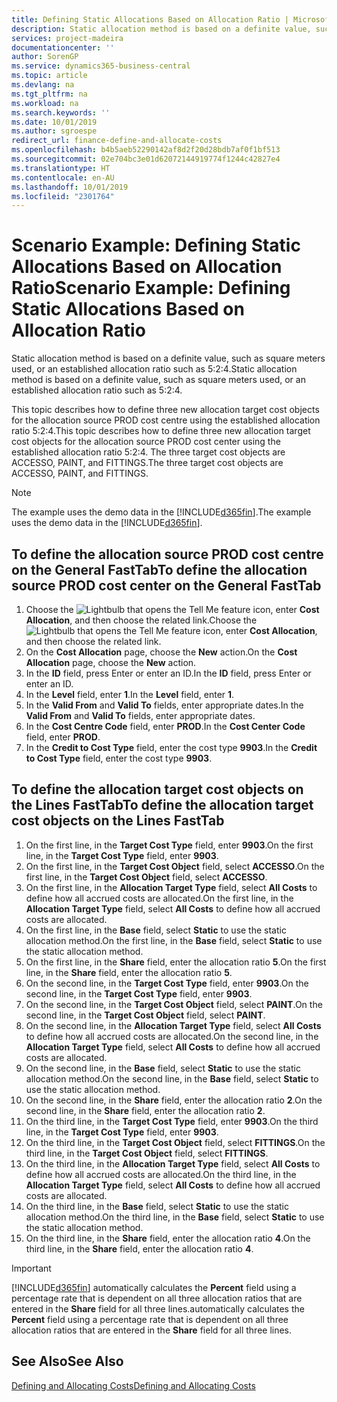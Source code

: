 ```yaml
---
title: Defining Static Allocations Based on Allocation Ratio | Microsoft Docs
description: Static allocation method is based on a definite value, such as square meters used, or an established allocation ratio such as 5:2:4.
services: project-madeira
documentationcenter: ''
author: SorenGP
ms.service: dynamics365-business-central
ms.topic: article
ms.devlang: na
ms.tgt_pltfrm: na
ms.workload: na
ms.search.keywords: ''
ms.date: 10/01/2019
ms.author: sgroespe
redirect_url: finance-define-and-allocate-costs
ms.openlocfilehash: b4b5aeb52290142af8d2f20d28bdb7af0f1bf513
ms.sourcegitcommit: 02e704bc3e01d62072144919774f1244c42827e4
ms.translationtype: HT
ms.contentlocale: en-AU
ms.lasthandoff: 10/01/2019
ms.locfileid: "2301764"
---
```

# <a name="scenario-example-defining-static-allocations-based-on-allocation-ratio"></a><span data-ttu-id="76b14-103">Scenario Example: Defining Static Allocations Based on Allocation Ratio</span><span class="sxs-lookup"><span data-stu-id="76b14-103">Scenario Example: Defining Static Allocations Based on Allocation Ratio</span></span>
<span data-ttu-id="76b14-104">Static allocation method is based on a definite value, such as square meters used, or an established allocation ratio such as 5:2:4.</span><span class="sxs-lookup"><span data-stu-id="76b14-104">Static allocation method is based on a definite value, such as square meters used, or an established allocation ratio such as 5:2:4.</span></span>  

<span data-ttu-id="76b14-105">This topic describes how to define three new allocation target cost objects for the allocation source PROD cost centre using the established allocation ratio 5:2:4.</span><span class="sxs-lookup"><span data-stu-id="76b14-105">This topic describes how to define three new allocation target cost objects for the allocation source PROD cost center using the established allocation ratio 5:2:4.</span></span> <span data-ttu-id="76b14-106">The three target cost objects are ACCESSO, PAINT, and FITTINGS.</span><span class="sxs-lookup"><span data-stu-id="76b14-106">The three target cost objects are ACCESSO, PAINT, and FITTINGS.</span></span>  

> [!NOTE]  
>  <span data-ttu-id="76b14-107">The example uses the demo data in the [!INCLUDE[d365fin](includes/d365fin_md.md)].</span><span class="sxs-lookup"><span data-stu-id="76b14-107">The example uses the demo data in the [!INCLUDE[d365fin](includes/d365fin_md.md)].</span></span>  

## <a name="to-define-the-allocation-source-prod-cost-center-on-the-general-fasttab"></a><span data-ttu-id="76b14-108">To define the allocation source PROD cost centre on the General FastTab</span><span class="sxs-lookup"><span data-stu-id="76b14-108">To define the allocation source PROD cost center on the General FastTab</span></span>  

1.  <span data-ttu-id="76b14-109">Choose the ![Lightbulb that opens the Tell Me feature](media/ui-search/search_small.png "Tell me what you want to do") icon, enter **Cost Allocation**, and then choose the related link.</span><span class="sxs-lookup"><span data-stu-id="76b14-109">Choose the ![Lightbulb that opens the Tell Me feature](media/ui-search/search_small.png "Tell me what you want to do") icon, enter **Cost Allocation**, and then choose the related link.</span></span>  
2.  <span data-ttu-id="76b14-110">On the **Cost Allocation** page, choose the **New** action.</span><span class="sxs-lookup"><span data-stu-id="76b14-110">On the **Cost Allocation** page, choose the **New** action.</span></span>  
3.  <span data-ttu-id="76b14-111">In the **ID** field, press Enter or enter an ID.</span><span class="sxs-lookup"><span data-stu-id="76b14-111">In the **ID** field, press Enter or enter an ID.</span></span>  
4.  <span data-ttu-id="76b14-112">In the **Level** field, enter **1**.</span><span class="sxs-lookup"><span data-stu-id="76b14-112">In the **Level** field, enter **1**.</span></span>  
5.  <span data-ttu-id="76b14-113">In the **Valid From** and **Valid To** fields, enter appropriate dates.</span><span class="sxs-lookup"><span data-stu-id="76b14-113">In the **Valid From** and **Valid To** fields, enter appropriate dates.</span></span>  
6.  <span data-ttu-id="76b14-114">In the **Cost Centre Code** field, enter **PROD**.</span><span class="sxs-lookup"><span data-stu-id="76b14-114">In the **Cost Center Code** field, enter **PROD**.</span></span>  
7.  <span data-ttu-id="76b14-115">In the **Credit to Cost Type** field, enter the cost type **9903**.</span><span class="sxs-lookup"><span data-stu-id="76b14-115">In the **Credit to Cost Type** field, enter the cost type **9903**.</span></span>  

## <a name="to-define-the-allocation-target-cost-objects-on-the-lines-fasttab"></a><span data-ttu-id="76b14-116">To define the allocation target cost objects on the Lines FastTab</span><span class="sxs-lookup"><span data-stu-id="76b14-116">To define the allocation target cost objects on the Lines FastTab</span></span>  

1.  <span data-ttu-id="76b14-117">On the first line, in the **Target Cost Type** field, enter **9903**.</span><span class="sxs-lookup"><span data-stu-id="76b14-117">On the first line, in the **Target Cost Type** field, enter **9903**.</span></span>  
2.  <span data-ttu-id="76b14-118">On the first line, in the **Target Cost Object** field, select **ACCESSO**.</span><span class="sxs-lookup"><span data-stu-id="76b14-118">On the first line, in the **Target Cost Object** field, select **ACCESSO**.</span></span>  
3.  <span data-ttu-id="76b14-119">On the first line, in the **Allocation Target Type** field, select **All Costs** to define how all accrued costs are allocated.</span><span class="sxs-lookup"><span data-stu-id="76b14-119">On the first line, in the **Allocation Target Type** field, select **All Costs** to define how all accrued costs are allocated.</span></span>  
4.  <span data-ttu-id="76b14-120">On the first line, in the **Base** field, select **Static** to use the static allocation method.</span><span class="sxs-lookup"><span data-stu-id="76b14-120">On the first line, in the **Base** field, select **Static** to use the static allocation method.</span></span>  
5.  <span data-ttu-id="76b14-121">On the first line, in the **Share** field, enter the allocation ratio **5**.</span><span class="sxs-lookup"><span data-stu-id="76b14-121">On the first line, in the **Share** field, enter the allocation ratio **5**.</span></span>  
6.  <span data-ttu-id="76b14-122">On the second line, in the **Target Cost Type** field, enter **9903**.</span><span class="sxs-lookup"><span data-stu-id="76b14-122">On the second line, in the **Target Cost Type** field, enter **9903**.</span></span>  
7.  <span data-ttu-id="76b14-123">On the second line, in the **Target Cost Object** field, select **PAINT**.</span><span class="sxs-lookup"><span data-stu-id="76b14-123">On the second line, in the **Target Cost Object** field, select **PAINT**.</span></span>  
8.  <span data-ttu-id="76b14-124">On the second line, in the **Allocation Target Type** field, select **All Costs** to define how all accrued costs are allocated.</span><span class="sxs-lookup"><span data-stu-id="76b14-124">On the second line, in the **Allocation Target Type** field, select **All Costs** to define how all accrued costs are allocated.</span></span>  
9. <span data-ttu-id="76b14-125">On the second line, in the **Base** field, select **Static** to use the static allocation method.</span><span class="sxs-lookup"><span data-stu-id="76b14-125">On the second line, in the **Base** field, select **Static** to use the static allocation method.</span></span>  
10. <span data-ttu-id="76b14-126">On the second line, in the **Share** field, enter the allocation ratio **2**.</span><span class="sxs-lookup"><span data-stu-id="76b14-126">On the second line, in the **Share** field, enter the allocation ratio **2**.</span></span>  
11. <span data-ttu-id="76b14-127">On the third line, in the **Target Cost Type** field, enter **9903**.</span><span class="sxs-lookup"><span data-stu-id="76b14-127">On the third line, in the **Target Cost Type** field, enter **9903**.</span></span>  
12. <span data-ttu-id="76b14-128">On the third line, in the **Target Cost Object** field, select **FITTINGS**.</span><span class="sxs-lookup"><span data-stu-id="76b14-128">On the third line, in the **Target Cost Object** field, select **FITTINGS**.</span></span>  
13. <span data-ttu-id="76b14-129">On the third line, in the **Allocation Target Type** field, select **All Costs** to define how all accrued costs are allocated.</span><span class="sxs-lookup"><span data-stu-id="76b14-129">On the third line, in the **Allocation Target Type** field, select **All Costs** to define how all accrued costs are allocated.</span></span>  
14. <span data-ttu-id="76b14-130">On the third line, in the **Base** field, select **Static** to use the static allocation method.</span><span class="sxs-lookup"><span data-stu-id="76b14-130">On the third line, in the **Base** field, select **Static** to use the static allocation method.</span></span>  
15. <span data-ttu-id="76b14-131">On the third line, in the **Share** field, enter the allocation ratio **4**.</span><span class="sxs-lookup"><span data-stu-id="76b14-131">On the third line, in the **Share** field, enter the allocation ratio **4**.</span></span>  

> [!IMPORTANT]  
>  [!INCLUDE[d365fin](includes/d365fin_md.md)] <span data-ttu-id="76b14-132">automatically calculates the **Percent** field using a percentage rate that is dependent on all three allocation ratios that are entered in the **Share** field for all three lines.</span><span class="sxs-lookup"><span data-stu-id="76b14-132">automatically calculates the **Percent** field using a percentage rate that is dependent on all three allocation ratios that are entered in the **Share** field for all three lines.</span></span>  

## <a name="see-also"></a><span data-ttu-id="76b14-133">See Also</span><span class="sxs-lookup"><span data-stu-id="76b14-133">See Also</span></span>  
[<span data-ttu-id="76b14-134">Defining and Allocating Costs</span><span class="sxs-lookup"><span data-stu-id="76b14-134">Defining and Allocating Costs</span></span>](finance-define-and-allocate-costs.md)   
